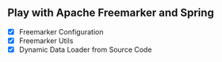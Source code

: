 ## Play with Apache Freemarker and Spring

- [x] Freemarker Configuration
- [x] Freemarker Utils
- [x] Dynamic Data Loader from Source Code